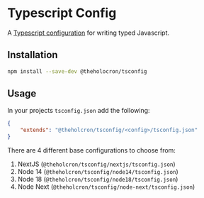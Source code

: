 # Typescript Config

A [Typescript configuration](https://www.typescriptlang.org/docs/handbook/tsconfig-json.html) for writing typed Javascript.

## Installation

```bash
npm install --save-dev @theholocron/tsconfig
```

## Usage

In your projects `tsconfig.json` add the following:

```json
{
	"extends": "@theholcron/tsconfig/<config>/tsconfig.json"
}
```

There are 4 different base configurations to choose from:

1. NextJS (`@theholcron/tsconfig/nextjs/tsconfig.json`)
2. Node 14 (`@theholcron/tsconfig/node14/tsconfig.json`)
3. Node 18 (`@theholcron/tsconfig/node18/tsconfig.json`)
4. Node Next (`@theholcron/tsconfig/node-next/tsconfig.json`)
